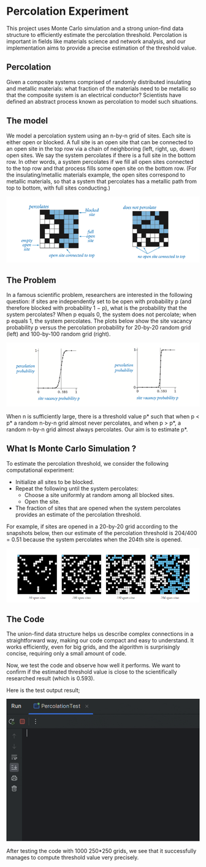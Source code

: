 # Percolation Experiment 

This project uses Monte Carlo simulation and a strong union-find data structure to efficiently estimate the percolation threshold. Percolation is important in fields like materials science and network analysis, and our implementation aims to provide a precise estimation of the threshold value.


## Percolation

Given a composite systems comprised of randomly distributed insulating and metallic materials: what fraction of the materials need to be metallic so that the composite system is an electrical conductor? Scientists have defined an abstract process known as percolation to model such situations.


## The model

We model a percolation system using an n-by-n grid of sites. Each site is either open or blocked. A full site is an open site that can be connected to an open site in the top row via a chain of neighboring (left, right, up, down) open sites. We say the system percolates if there is a full site in the bottom row. In other words, a system percolates if we fill all open sites connected to the top row and that process fills some open site on the bottom row. (For the insulating/metallic materials example, the open sites correspond to metallic materials, so that a system that percolates has a metallic path from top to bottom, with full sites conducting.)


![Model](assets/model.png)

## The Problem

In a famous scientific problem, researchers are interested in the following question: if sites are independently set to be open with probability p (and therefore blocked with probability 1 − p), what is the probability that the system percolates? When p equals 0, the system does not percolate; when p equals 1, the system percolates. The plots below show the site vacancy probability p versus the percolation probability for 20-by-20 random grid (left) and 100-by-100 random grid (right).

![Problem](assets/problem.png)

When n is sufficiently large, there is a threshold value p* such that when p < p* a random n-by-n grid almost never percolates, and when p > p*, a random n-by-n grid almost always percolates.  Our aim is to estimate p*.

## What Is Monte Carlo Simulation ?

To estimate the percolation threshold, we consider the following computational experiment:

- Initialize all sites to be blocked.
- Repeat the following until the system percolates:
  - Choose a site uniformly at random among all blocked sites.
  - Open the site.
- The fraction of sites that are opened when the system percolates provides an estimate of the percolation threshold.

For example, if sites are opened in a 20-by-20 grid according to the snapshots below, then our estimate of the percolation threshold is 204/400 = 0.51 because the system percolates when the 204th site is opened.

![Monte-Carlo](assets/monte.png)

## The Code

The union-find data structure helps us describe complex connections in a straightforward way, making our code compact and easy to understand. It works efficiently, even for big grids, and the algorithm is surprisingly concise, requiring only a small amount of code.

Now, we test the code and observe how well it performs. We want to confirm if the estimated threshold value is close to the scientifically researched result (which is 0.593).

Here is the test output result; 

![Output](assets/output.gif)

After testing the code with 1000 250*250 grids, we see that it successfully manages to compute threshold value very precisely. 

